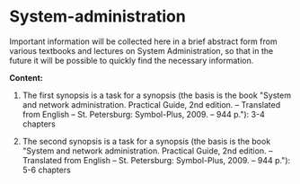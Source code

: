 # System-administration
Important information will be collected here in a brief abstract form from various textbooks and lectures on System Administration, so that in the future it will be possible to quickly find the necessary information.

**Content:**

1. The first synopsis is a task for a synopsis (the basis is the book "System and network administration. Practical Guide, 2nd edition. – Translated from English – St. Petersburg: Symbol-Plus, 2009. – 944 p."): 3-4 chapters

2. The second synopsis is a task for a synopsis (the basis is the book "System and network administration. Practical Guide, 2nd edition. – Translated from English – St. Petersburg: Symbol-Plus, 2009. – 944 p."): 5-6 chapters
